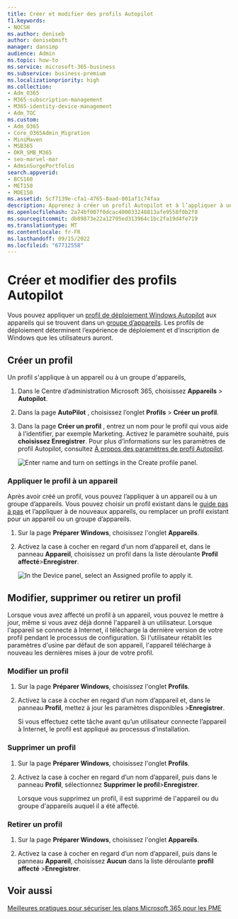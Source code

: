 ```yaml
---
title: Créer et modifier des profils Autopilot
f1.keywords:
- NOCSH
ms.author: deniseb
author: denisebmsft
manager: dansimp
audience: Admin
ms.topic: how-to
ms.service: microsoft-365-business
ms.subservice: business-premium
ms.localizationpriority: high
ms.collection:
- Adm_O365
- M365-subscription-management
- M365-identity-device-management
- Adm_TOC
ms.custom:
- Adm_O365
- Core_O365Admin_Migration
- MiniMaven
- MSB365
- OKR_SMB_M365
- seo-marvel-mar
- AdminSurgePortfolio
search.appverid:
- BCS160
- MET150
- MOE150
ms.assetid: 5cf7139e-cfa1-4765-8aad-001af1c74faa
description: Apprenez à créer un profil Autopilot et à l’appliquer à un appareil, à modifier ou supprimer un profil ou à supprimer un profil d’un appareil.
ms.openlocfilehash: 2a74bf007f0dcac400033248813afe9558f0b2f8
ms.sourcegitcommit: db89873e22a12705ed313964c1bc2fa19d4fe719
ms.translationtype: MT
ms.contentlocale: fr-FR
ms.lasthandoff: 09/15/2022
ms.locfileid: "67712558"
---
```

# <a name="create-and-edit-autopilot-profiles"></a>Créer et modifier des profils Autopilot

Vous pouvez appliquer un [profil de déploiement Windows Autopilot](/mem/autopilot/profiles) aux appareils qui se trouvent dans un [groupe d’appareils](m365bp-device-groups-mdb.md). Les profils de déploiement déterminent l’expérience de déploiement et d’inscription de Windows que les utilisateurs auront. 

## <a name="create-a-profile"></a>Créer un profil

Un profil s'applique à un appareil ou à un groupe d'appareils,
  
1. Dans le Centre d’administration Microsoft 365, choisissez **Appareils** \> **Autopilot**.
  
2. Dans la page **AutoPilot** , choisissez l’onglet **Profils** \> **Créer un profil**.

3. Dans la page **Créer un profil** , entrez un nom pour le profil qui vous aide à l’identifier, par exemple Marketing. Activez le paramètre souhaité, puis **choisissez Enregistrer**. Pour plus d’informations sur les paramètres de profil Autopilot, consultez [À propos des paramètres de profil Autopilot](m365bp-Autopilot-profile-settings.md).

    ![Enter name and turn on settings in the Create profile panel.](./../media/63b5a00d-6a5d-48d0-9557-e7531e80702a.png)
  
### <a name="apply-profile-to-a-device"></a>Appliquer le profil à un appareil

Après avoir créé un profil, vous pouvez l’appliquer à un appareil ou à un groupe d’appareils. Vous pouvez choisir un profil existant dans le [guide pas à pas](m365bp-add-Autopilot-devices-and-profile.md) et l’appliquer à de nouveaux appareils, ou remplacer un profil existant pour un appareil ou un groupe d’appareils.
  
1. Sur la page **Préparer Windows**, choisissez l'onglet **Appareils**.

2. Activez la case à cocher en regard d’un nom d’appareil et, dans le panneau **Appareil**, choisissez un profil dans la liste déroulante **Profil affecté**\>**Enregistrer**.

    ![In the Device panel, select an Assigned profile to apply it.](./../media/ed0ce33f-9241-4403-a5de-2dddffdc6fb9.png)
  
## <a name="edit-delete-or-remove-a-profile"></a>Modifier, supprimer ou retirer un profil

Lorsque vous avez affecté un profil à un appareil, vous pouvez le mettre à jour, même si vous avez déjà donné l'appareil à un utilisateur. Lorsque l'appareil se connecte à Internet, il télécharge la dernière version de votre profil pendant le processus de configuration. Si l'utilisateur rétablit les paramètres d'usine par défaut de son appareil, l'appareil télécharge à nouveau les dernières mises à jour de votre profil.
  
### <a name="edit-a-profile"></a>Modifier un profil

1. Sur la page **Préparer Windows**, choisissez l'onglet **Profils**.

2. Activez la case à cocher en regard d’un nom d’appareil et, dans le panneau **Profil**, mettez à jour les paramètres disponibles \>**Enregistrer**.

    Si vous effectuez cette tâche avant qu’un utilisateur connecte l’appareil à Internet, le profil est appliqué au processus d’installation.

### <a name="delete-a-profile"></a>Supprimer un profil

1. Sur la page **Préparer Windows**, choisissez l'onglet **Profils**.

2. Activez la case à cocher en regard d’un nom d’appareil, puis dans le panneau **Profil**, sélectionnez **Supprimer le profil**\>**Enregistrer**.

    Lorsque vous supprimez un profil, il est supprimé de l'appareil ou du groupe d'appareils auquel il a été affecté.

### <a name="remove-a-profile"></a>Retirer un profil

1. Sur la page **Préparer Windows**, choisissez l'onglet **Appareils**.

2. Activez la case à cocher en regard d’un nom d’appareil, puis dans le panneau **Appareil**, choisissez **Aucun** dans la liste déroulante **profil affecté** \>**Enregistrer**.

## <a name="see-also"></a>Voir aussi

[Meilleures pratiques pour sécuriser les plans Microsoft 365 pour les PME](../admin/security-and-compliance/secure-your-business-data.md)
